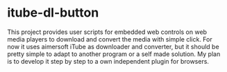 # itube-dl-button
This project provides user scripts for embedded web controls on web media players to download and convert the media with simple click. For now it uses aimersoft iTube as downloader and converter, but it should be pretty simple to adapt to another program or a self made solution. My plan is to develop it step by step to a own independent plugin for browsers.
